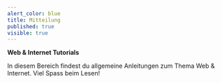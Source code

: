 ```yaml
---
alert_color: blue
title: Mitteilung
published: true
visible: true
---
```


**Web & Internet Tutorials**

In diesem Bereich findest du allgemeine Anleitungen zum Thema Web & Internet. Viel Spass beim Lesen!
